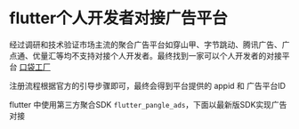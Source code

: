 # flutter个人开发者对接广告平台

经过调研和技术验证市场主流的聚合广告平台如穿山甲、字节跳动、腾讯广告、广点通、优量汇等均不支持对接个人开发者。最终找到一家可以个人开发者的对接平台 [口袋工厂](https://www.13lm.com/)

注册流程根据官方的引导步骤即可，最终会得到平台提供的 appid 和 广告平台ID

flutter 中使用第三方聚合SDK `flutter_pangle_ads`，下面以最新版SDK实现广告对接


